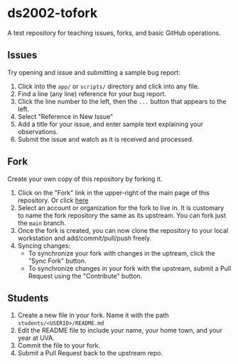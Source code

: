 # ds2002-tofork

A test repository for teaching issues, forks, and basic GitHub operations.

## Issues

Try opening and issue and submitting a sample bug report:

1. Click into the `app/` or `scripts/` directory and click into any file.
2. Find a line (any line) reference for your bug report.
3. Click the line number to the left, then the `...` button that appears to the left.
4. Select "Reference in New Issue"
5. Add a title for your issue, and enter sample text explaining your observations.
6. Submit the issue and watch as it is received and processed.

## Fork

Create your own copy of this repository by forking it.

1. Click on the "Fork" link in the upper-right of the main page of this repository. Or click [here](https://github.com/nmagee/ds2002-nem2p/fork)
2. Select an account or organization for the fork to live in. It is customary to name the fork repository the same as its upstream. You can fork just the `main` branch.
3. Once the fork is created, you can now clone the repository to your local workstation and add/commit/pull/push freely.
4. Syncing changes:
   - To synchronize your fork with changes in the uptream, click the "Sync Fork" button.
   - To synchronize changes in your fork with the upstream, submit a Pull Request using the "Contribute" button.

## Students

1. Create a new file in your fork. Name it with the path `students/<USERID>/README.md`
2. Edit the README file to include your name, your home town, and your year at UVA.
3. Commit the file to your fork.
4. Submit a Pull Request back to the upstream repo.
